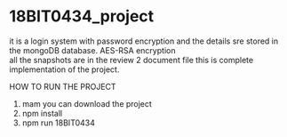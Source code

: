 # 18BIT0434_project

it is a login system with password encryption and the details sre stored in the mongoDB database.
AES-RSA encryption  
all the snapshots are in the review 2 document file
this is complete implementation of the project.


HOW TO RUN THE PROJECT

1) mam you can download the project
2) npm install
3) npm run 18BIT0434
